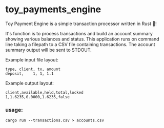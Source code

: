# toy_payments_engine

Toy Payment Engine is a simple transaction processor written in Rust 🦀!  

It's function is to process transactions and build an account summary showing various balances and status.  This application runs on command line taking a filepath to a CSV file containing transactions.  The account summary output will be sent to STDOUT.

Example input file layout:
```csv
type, client, tx, amount
deposit,    1, 1, 1.1
```

Example output layout:
```csv
client,available,held,total,locked
1,1.6235,0.0000,1.6235,false
```

### usage:
`cargo run --transactions.csv > accounts.csv`
